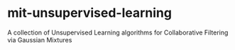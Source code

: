 # mit-unsupervised-learning
A collection of Unsupervised Learning algorithms for Collaborative Filtering via Gaussian Mixtures
